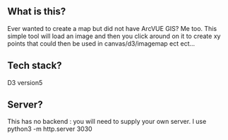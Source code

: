 ## What is this?
Ever wanted to create a map but did not have ArcVUE GIS? Me too. This simple tool will load an image and then you click around on it to create xy points that could then be used in canvas/d3/imagemap ect ect... 

## Tech stack? 
D3 version5

## Server?
This has no backend : you will need to supply your own server. I use python3 -m http.server 3030